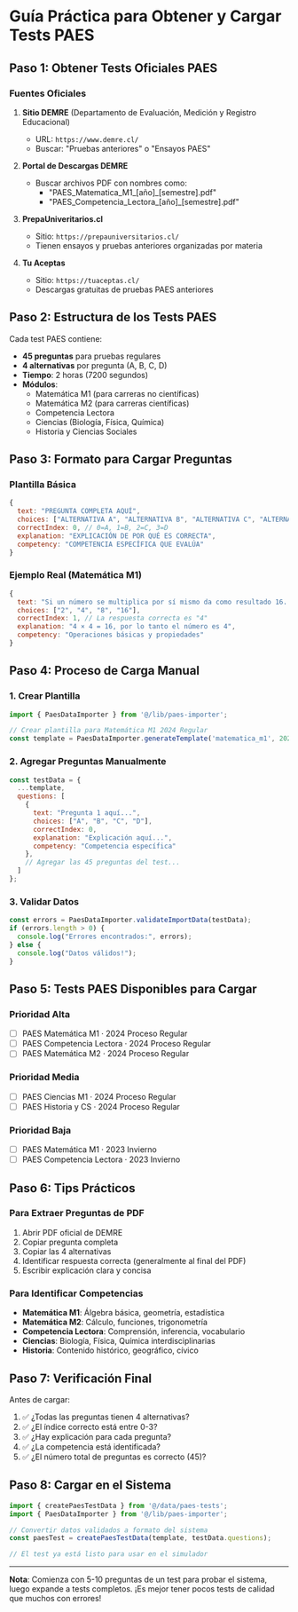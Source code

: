 # Guía Práctica para Obtener y Cargar Tests PAES

## Paso 1: Obtener Tests Oficiales PAES

### Fuentes Oficiales

1. **Sitio DEMRE** (Departamento de Evaluación, Medición y Registro Educacional)
   - URL: `https://www.demre.cl/`
   - Buscar: "Pruebas anteriores" o "Ensayos PAES"

2. **Portal de Descargas DEMRE**
   - Buscar archivos PDF con nombres como:
     - "PAES_Matematica_M1_[año]_[semestre].pdf"
     - "PAES_Competencia_Lectora_[año]_[semestre].pdf"

3. **PrepaUniveritarios.cl**
   - Sitio: `https://prepauniversitarios.cl/`
   - Tienen ensayos y pruebas anteriores organizadas por materia

4. **Tu Aceptas**
   - Sitio: `https://tuaceptas.cl/`
   - Descargas gratuitas de pruebas PAES anteriores

## Paso 2: Estructura de los Tests PAES

Cada test PAES contiene:

- **45 preguntas** para pruebas regulares
- **4 alternativas** por pregunta (A, B, C, D)
- **Tiempo**: 2 horas (7200 segundos)
- **Módulos**:
  - Matemática M1 (para carreras no científicas)
  - Matemática M2 (para carreras científicas)
  - Competencia Lectora
  - Ciencias (Biología, Física, Química)
  - Historia y Ciencias Sociales

## Paso 3: Formato para Cargar Preguntas

### Plantilla Básica

```javascript
{
  text: "PREGUNTA COMPLETA AQUÍ",
  choices: ["ALTERNATIVA A", "ALTERNATIVA B", "ALTERNATIVA C", "ALTERNATIVA D"],
  correctIndex: 0, // 0=A, 1=B, 2=C, 3=D
  explanation: "EXPLICACIÓN DE POR QUÉ ES CORRECTA",
  competency: "COMPETENCIA ESPECÍFICA QUE EVALÚA"
}
```

### Ejemplo Real (Matemática M1)

```javascript
{
  text: "Si un número se multiplica por sí mismo da como resultado 16. ¿Cuál de las siguientes opciones representa este número?",
  choices: ["2", "4", "8", "16"],
  correctIndex: 1, // La respuesta correcta es "4"
  explanation: "4 × 4 = 16, por lo tanto el número es 4",
  competency: "Operaciones básicas y propiedades"
}
```

## Paso 4: Proceso de Carga Manual

### 1. Crear Plantilla

```javascript
import { PaesDataImporter } from '@/lib/paes-importer';

// Crear plantilla para Matemática M1 2024 Regular
const template = PaesDataImporter.generateTemplate('matematica_m1', 2024, 'Regular');
```

### 2. Agregar Preguntas Manualmente

```javascript
const testData = {
  ...template,
  questions: [
    {
      text: "Pregunta 1 aquí...",
      choices: ["A", "B", "C", "D"],
      correctIndex: 0,
      explanation: "Explicación aquí...",
      competency: "Competencia específica"
    },
    // Agregar las 45 preguntas del test...
  ]
};
```

### 3. Validar Datos

```javascript
const errors = PaesDataImporter.validateImportData(testData);
if (errors.length > 0) {
  console.log("Errores encontrados:", errors);
} else {
  console.log("Datos válidos!");
}
```

## Paso 5: Tests PAES Disponibles para Cargar

### Prioridad Alta

- [ ] PAES Matemática M1 · 2024 Proceso Regular
- [ ] PAES Competencia Lectora · 2024 Proceso Regular
- [ ] PAES Matemática M2 · 2024 Proceso Regular

### Prioridad Media

- [ ] PAES Ciencias M1 · 2024 Proceso Regular
- [ ] PAES Historia y CS · 2024 Proceso Regular

### Prioridad Baja

- [ ] PAES Matemática M1 · 2023 Invierno
- [ ] PAES Competencia Lectora · 2023 Invierno

## Paso 6: Tips Prácticos

### Para Extraer Preguntas de PDF

1. Abrir PDF oficial de DEMRE
2. Copiar pregunta completa
3. Copiar las 4 alternativas
4. Identificar respuesta correcta (generalmente al final del PDF)
5. Escribir explicación clara y concisa

### Para Identificar Competencias

- **Matemática M1**: Álgebra básica, geometría, estadística
- **Matemática M2**: Cálculo, funciones, trigonometría
- **Competencia Lectora**: Comprensión, inferencia, vocabulario
- **Ciencias**: Biología, Física, Química interdisciplinarias
- **Historia**: Contenido histórico, geográfico, cívico

## Paso 7: Verificación Final

Antes de cargar:

1. ✅ ¿Todas las preguntas tienen 4 alternativas?
2. ✅ ¿El índice correcto está entre 0-3?
3. ✅ ¿Hay explicación para cada pregunta?
4. ✅ ¿La competencia está identificada?
5. ✅ ¿El número total de preguntas es correcto (45)?

## Paso 8: Cargar en el Sistema

```javascript
import { createPaesTestData } from '@/data/paes-tests';
import { PaesDataImporter } from '@/lib/paes-importer';

// Convertir datos validados a formato del sistema
const paesTest = createPaesTestData(template, testData.questions);

// El test ya está listo para usar en el simulador
```

---

**Nota**: Comienza con 5-10 preguntas de un test para probar el sistema,
luego expande a tests completos. ¡Es mejor tener pocos tests de calidad que
muchos con errores!
